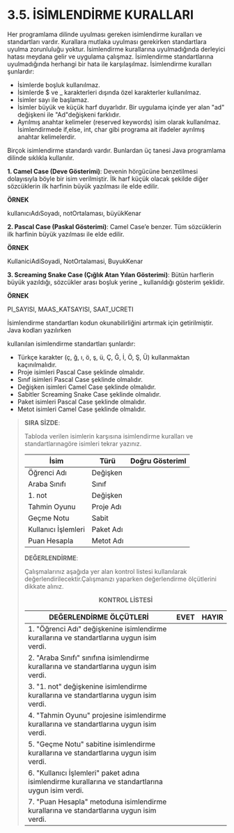 # 3.5. İSİMLENDİRME KURALLARI
Her programlama dilinde uyulması gereken isimlendirme kuralları ve standartları vardır. Kurallara mutlaka uyulması gerekirken standartlara uyulma zorunluluğu yoktur. İsimlendirme kurallarına uyulmadığında derleyici hatası meydana gelir ve uygulama çalışmaz. İsimlendirme standartlarına uyulmadığında herhangi bir hata ile karşılaşılmaz. İsimlendirme kuralları şunlardır:

* İsimlerde boşluk kullanılmaz.
* İsimlerde $ ve _ karakterleri dışında özel karakterler kullanılmaz.
* İsimler sayı ile başlamaz.
* İsimler büyük ve küçük harf duyarlıdır. Bir uygulama içinde yer alan "ad" değişkeni ile "Ad"değişkeni farklıdır.
* Ayrılmış anahtar kelimeler (reserved keywords) isim olarak kullanılmaz. İsimlendirmede if,else, int, char gibi programa ait ifadeler ayrılmış anahtar kelimelerdir.

Birçok isimlendirme standardı vardır. Bunlardan üç tanesi Java programlama dilinde sıklıkla kullanılır.

**1. Camel Case (Deve Gösterimi)**: Devenin hörgücüne benzetilmesi dolayısıyla böyle bir isim verilmiştir. İlk harf küçük olacak şekilde diğer sözcüklerin ilk harfinin büyük yazılması ile elde edilir. 

**ÖRNEK**

kullanıcıAdıSoyadı, notOrtalaması, büyükKenar

**2. Pascal Case (Paskal Gösterimi)**: Camel Case’e benzer. Tüm sözcüklerin ilk harfinin büyük yazılması ile elde edilir.

**ÖRNEK**

KullaniciAdiSoyadi, NotOrtalamasi, BuyukKenar

**3. Screaming Snake Case (Çığlık Atan Yılan Gösterimi)**: Bütün harflerin büyük yazıldığı, sözcükler arası boşluk yerine _ kullanıldığı gösterim şeklidir.

**ÖRNEK**

PI_SAYISI, MAAS_KATSAYISI, SAAT_UCRETI

İsimlendirme standartları kodun okunabilirliğini artırmak için getirilmiştir. Java kodları yazılırken

kullanılan isimlendirme standartları şunlardır:

- Türkçe karakter (ç, ğ, ı, ö, ş, ü, Ç, Ğ, İ, Ö, Ş, Ü) kullanmaktan kaçınılmalıdır.
- Proje isimleri Pascal Case şeklinde olmalıdır.
- Sınıf isimleri Pascal Case şeklinde olmalıdır.
- Değişken isimleri Camel Case şeklinde olmalıdır.
- Sabitler Screaming Snake Case şeklinde olmalıdır.
- Paket isimleri Pascal Case şeklinde olmalıdır.
- Metot isimleri Camel Case şeklinde olmalıdır.

>**SIRA SİZDE**: 
>
>Tabloda verilen isimlerin karşısına isimlendirme kuralları ve standartlarınagöre isimleri tekrar yazınız.
>
>| İsim                | Türü      | Doğru GösterimI |
>| ------------------- | --------- | --------------- |
>| Öğrenci Adı         | Değişken  |
>| Araba Sınıfı        | Sınıf     |
>| 1. not              | Değişken  |
>| Tahmin Oyunu        | Proje Adı |
>| Geçme Notu          | Sabit     |
>| Kullanıcı İşlemleri | Paket Adı |
>| Puan Hesapla        | Metot Adı |
>
>
>**DEĞERLENDİRME**: 
>
>Çalışmalarınız aşağıda yer alan kontrol listesi kullanılarak değerlendirilecektir.Çalışmanızı yaparken değerlendirme ölçütlerini dikkate alınız.
>
><div style="text-align:center;"><b>KONTROL LİSTESİ</b></div>
>
>| DEĞERLENDİRME ÖLÇÜTLERİ                                                                           | EVET | HAYIR |
>| ------------------------------------------------------------------------------------------------- | ---- | ----- |
>| 1. "Öğrenci Adı" değişkenine isimlendirme kurallarına ve standartlarına uygun isim verdi.         |
>| 2. "Araba Sınıfı" sınıfına isimlendirme kurallarına ve standartlarına uygun isim verdi.           |
>| 3. "1. not" değişkenine isimlendirme kurallarına ve standartlarına uygun isim verdi.              |
>| 4. "Tahmin Oyunu" projesine isimlendirme kurallarına ve standartlarına uygun isim verdi.          |
>| 5. "Geçme Notu" sabitine isimlendirme kurallarına ve standartlarına uygun isim verdi.             |
>| 6. "Kullanıcı İşlemleri" paket adına isimlendirme kurallarına ve standartlarına uygun isim verdi. |
>| 7. "Puan Hesapla" metoduna isimlendirme kurallarına ve standartlarına uygun isim verdi.           |